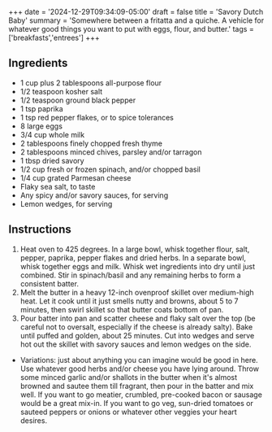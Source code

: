 +++
date = '2024-12-29T09:34:09-05:00'
draft = false
title = 'Savory Dutch Baby'
summary = 'Somewhere between a fritatta and a quiche. A vehicle for whatever good things you want to put with eggs, flour, and butter.'
tags = ['breakfasts','entrees']
+++

## Ingredients

- 1 cup plus 2 tablespoons all-purpose flour
- 1/2 teaspoon kosher salt
- 1/2 teaspoon ground black pepper
- 1 tsp paprika
- 1 tsp red pepper flakes, or to spice tolerances
- 8 large eggs
- 3/4 cup whole milk
- 2 tablespoons finely chopped fresh thyme
- 2 tablespoons minced chives, parsley and/or tarragon
- 1 tbsp dried savory
- 1/2 cup fresh or frozen spinach, and/or chopped basil
- 1/4 cup grated Parmesan cheese
- Flaky sea salt, to taste
- Any spicy and/or savory sauces, for serving
- Lemon wedges, for serving

## Instructions

1. Heat oven to 425 degrees. In a large bowl, whisk together flour, salt, pepper, paprika, pepper flakes and dried herbs. In a separate bowl, whisk together eggs and milk. Whisk wet ingredients into dry until just combined. Stir in spinach/basil and any remaining herbs to form a consistent batter.
2. Melt the butter in a heavy 12-inch ovenproof skillet over medium-high heat. Let it cook until it just smells nutty and browns, about 5 to 7 minutes, then swirl skillet so that butter coats bottom of pan.
3. Pour batter into pan and scatter cheese and flaky salt over the top (be careful not to oversalt, especially if the cheese is already salty). Bake until puffed and golden, about 25 minutes. Cut into wedges and serve hot out the skillet with savory sauces and lemon wedges on the side.

* Variations: just about anything you can imagine would be good in here. Use whatever good herbs and/or cheese you have lying around. Throw some minced garlic and/or shallots in the butter when it's almost browned and sautee them till fragrant, then pour in the batter and mix well. If you want to go meatier, crumbled, pre-cooked bacon or sausage would be a great mix-in. If you want to go veg, sun-dried tomatoes or sauteed peppers or onions or whatever other veggies your heart desires.
